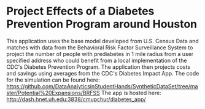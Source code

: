 # Project Effects of a Diabetes Prevention Program around Houston
This application uses the base model developed from U.S. Census Data and matches with data from the Behavioral Risk Factor Surveillance System to project the number of people with prediabetes in 1 mile radius from a user specified address who could benefit from a local implementation of the CDC's Diabetes Prevention Program. The application then projects costs and savings using averages from the CDC's Diabetes Impact App. The code for the simulation can be found here: https://github.com/DataAnalyticsinStudentHands/SyntheticDataSet/tree/master/Potential%20Expansions/BRFSS 
The app is hosted here: http://dash.hnet.uh.edu:3838/cmupchur/diabetes_app/
